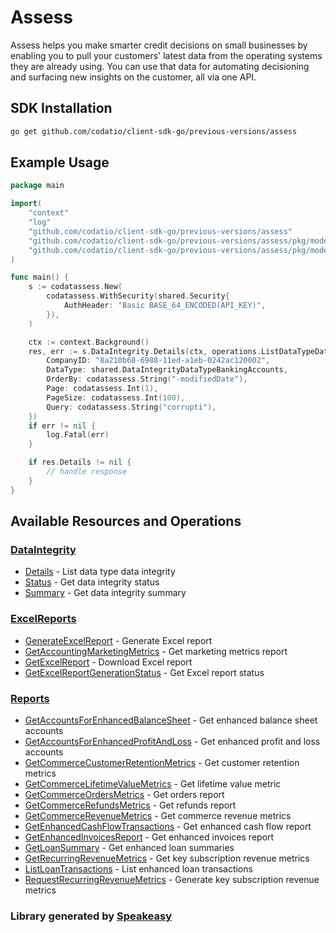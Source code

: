 # Assess

<!-- Start Codat Library Description -->
Assess helps you make smarter credit decisions on small businesses by enabling you to pull your customers' latest data from the operating systems they are already using.
You can use that data for automating decisioning and surfacing new insights on the customer, all via one API.
<!-- End Codat Library Description -->

<!-- Start SDK Installation -->
## SDK Installation

```bash
go get github.com/codatio/client-sdk-go/previous-versions/assess
```
<!-- End SDK Installation -->

## Example Usage
<!-- Start SDK Example Usage -->


```go
package main

import(
	"context"
	"log"
	"github.com/codatio/client-sdk-go/previous-versions/assess"
	"github.com/codatio/client-sdk-go/previous-versions/assess/pkg/models/shared"
	"github.com/codatio/client-sdk-go/previous-versions/assess/pkg/models/operations"
)

func main() {
    s := codatassess.New(
        codatassess.WithSecurity(shared.Security{
            AuthHeader: "Basic BASE_64_ENCODED(API_KEY)",
        }),
    )

    ctx := context.Background()
    res, err := s.DataIntegrity.Details(ctx, operations.ListDataTypeDataIntegrityDetailsRequest{
        CompanyID: "8a210b68-6988-11ed-a1eb-0242ac120002",
        DataType: shared.DataIntegrityDataTypeBankingAccounts,
        OrderBy: codatassess.String("-modifiedDate"),
        Page: codatassess.Int(1),
        PageSize: codatassess.Int(100),
        Query: codatassess.String("corrupti"),
    })
    if err != nil {
        log.Fatal(err)
    }

    if res.Details != nil {
        // handle response
    }
}
```
<!-- End SDK Example Usage -->

<!-- Start SDK Available Operations -->
## Available Resources and Operations


### [DataIntegrity](docs/sdks/dataintegrity/README.md)

* [Details](docs/sdks/dataintegrity/README.md#details) - List data type data integrity
* [Status](docs/sdks/dataintegrity/README.md#status) - Get data integrity status
* [Summary](docs/sdks/dataintegrity/README.md#summary) - Get data integrity summary

### [ExcelReports](docs/sdks/excelreports/README.md)

* [GenerateExcelReport](docs/sdks/excelreports/README.md#generateexcelreport) - Generate Excel report
* [GetAccountingMarketingMetrics](docs/sdks/excelreports/README.md#getaccountingmarketingmetrics) - Get marketing metrics report
* [GetExcelReport](docs/sdks/excelreports/README.md#getexcelreport) - Download Excel report
* [GetExcelReportGenerationStatus](docs/sdks/excelreports/README.md#getexcelreportgenerationstatus) - Get Excel report status

### [Reports](docs/sdks/reports/README.md)

* [GetAccountsForEnhancedBalanceSheet](docs/sdks/reports/README.md#getaccountsforenhancedbalancesheet) - Get enhanced balance sheet accounts
* [GetAccountsForEnhancedProfitAndLoss](docs/sdks/reports/README.md#getaccountsforenhancedprofitandloss) - Get enhanced profit and loss accounts
* [GetCommerceCustomerRetentionMetrics](docs/sdks/reports/README.md#getcommercecustomerretentionmetrics) - Get customer retention metrics
* [GetCommerceLifetimeValueMetrics](docs/sdks/reports/README.md#getcommercelifetimevaluemetrics) - Get lifetime value metric
* [GetCommerceOrdersMetrics](docs/sdks/reports/README.md#getcommerceordersmetrics) - Get orders report
* [GetCommerceRefundsMetrics](docs/sdks/reports/README.md#getcommercerefundsmetrics) - Get refunds report
* [GetCommerceRevenueMetrics](docs/sdks/reports/README.md#getcommercerevenuemetrics) - Get commerce revenue metrics
* [GetEnhancedCashFlowTransactions](docs/sdks/reports/README.md#getenhancedcashflowtransactions) - Get enhanced cash flow report
* [GetEnhancedInvoicesReport](docs/sdks/reports/README.md#getenhancedinvoicesreport) - Get enhanced invoices report
* [GetLoanSummary](docs/sdks/reports/README.md#getloansummary) - Get enhanced loan summaries
* [GetRecurringRevenueMetrics](docs/sdks/reports/README.md#getrecurringrevenuemetrics) - Get key subscription revenue metrics
* [ListLoanTransactions](docs/sdks/reports/README.md#listloantransactions) - List enhanced loan transactions
* [RequestRecurringRevenueMetrics](docs/sdks/reports/README.md#requestrecurringrevenuemetrics) - Generate key subscription revenue metrics
<!-- End SDK Available Operations -->
### Library generated by [Speakeasy](https://docs.speakeasyapi.dev/docs/using-speakeasy/client-sdks)

